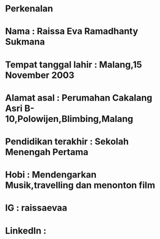 # Perkenalan

# Nama                   : Raissa Eva Ramadhanty Sukmana
# Tempat tanggal lahir   : Malang,15 November 2003
# Alamat asal            : Perumahan Cakalang Asri B-10,Polowijen,Blimbing,Malang
# Pendidikan terakhir    : Sekolah Menengah Pertama
# Hobi                   : Mendengarkan Musik,travelling dan menonton film
# IG                     : raissaevaa
# LinkedIn               : 

